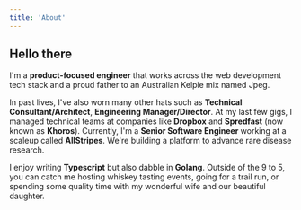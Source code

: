 ```yaml
---
title: 'About'
---
```


## Hello there

I'm a **product-focused engineer** that works across the web development tech stack and a proud father to an Australian Kelpie mix named Jpeg.

In past lives, I've also worn many other hats such as **Technical Consultant/Architect**, **Engineering Manager/Director**. At my last few gigs, I managed technical teams at companies like **Dropbox** and **Spredfast** (now known as **Khoros**). Currently, I'm a **Senior Software Engineer** working at a scaleup called **AllStripes**. We're building a platform to advance rare disease research.

I enjoy writing **Typescript** but also dabble in **Golang**. Outside of the 9 to 5, you can catch me hosting whiskey tasting events, going for a trail run, or spending some quality time with my wonderful wife and our beautiful daughter.

